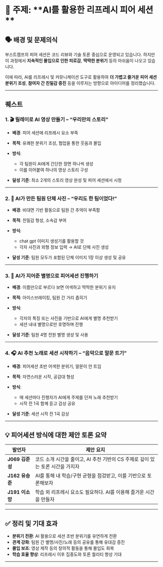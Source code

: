 
# 🎯 주제: **AI를 활용한 리프레시 피어 세션 **

## 🗣️ 배경 및 문제의식

부스트캠프의 피어 세션은 코드 리뷰와 기술 토론 중심으로 운영되고 있습니다. 하지만 이 과정에서 **지속적인 몰입으로 인한 피로감**, **딱딱한 분위기** 등의 아쉬움이 나오고 있습니다.

이에 따라, AI를 리프레시 및 커뮤니케이션 도구로 활용하여 **더 가볍고 즐거운 피어 세션 분위기 조성**, **참여자 간 친밀감 증진** 등을 이루자는 방향으로 아이디어를 정리했습니다.

---

## 퀘스트

### 1. 🎬 **릴레이로 AI 영상 만들기 – “우리만의 스토리”**

* **배경**: 피어 세션에 리프레시 요소 부족
* **목적**: 유쾌한 분위기 조성, 협업을 통한 웃음과 몰입
* **방식**:

  * 각 팀원이 AI에게 간단한 장면 하나씩 생성
  * 이를 이어붙여 하나의 영상 스토리 구성
* **달성 기준**: 최소 2개의 스토리 영상 완성 및 피어 세션에서 시청
---

### 2. 📸 **AI가 만든 팀원 단체 사진 – “우리도 한 팀이었다!”**

* **배경**: 비대면 기반 활동으로 팀원 간 추억이 부족함
* **목적**: 친밀감 형성, 소속감 부여
* **방식**:

  * chat gpt 이미지 생성기를 활용할 것
  * 각자 사진과 외형 정보 입력 → AI로 단체 사진 생성
* **달성 기준**: 팀원 모두가 포함된 단체 이미지 1장 이상 생성 및 공유

---

### 3. 🧸 **AI가 지어준 별명으로 피어세션 진행하기**

* **배경**: 이름만으로 부르다 보면 어색하고 딱딱한 분위기 유지
* **목적**: 아이스브레이킹, 팀원 간 거리 좁히기
* **방식**:

  * 각자의 특징 또는 사진을 기반으로 AI에게 별명 추천받기
  * 세션 내내 별명으로만 호명하며 진행
* **달성 기준**: 팀원 4명 전원 별명 생성 및 사용 

---

### 4. 🎧 **AI 추천 노래로 세션 시작하기 – “음악으로 말문 트기”**

* **배경**: 피어세션 초반 어색한 분위기, 말문이 안 트임
* **목적**: 자연스러운 시작, 공감대 형성
* **방식**:

  * 매 세션마다 진행자가 AI에게 주제를 던져 노래 추천받기
  * 시작 전 1곡 함께 듣고 감상 공유
* **달성 기준**: 세션 시작 전 1곡 감상

---

## 💡 피어세션 방식에 대한 제안 토론 요약

| 발언자          | 제안 요지                                            |
| ------------ | ------------------------------------------------ |
| **J069 김준성** | 코드 소개 시간을 줄이고, AI 추천 기반의 CS 주제로 깊이 있는 토론 시간을 가지자 |
| **J162 유승준** | AI를 통해 내 학습/구현 균형을 점검받고, 이를 기반으로 토론해보자           |
| **J191 이소망** | 학습 외 리프레시 요소도 필요하다. AI를 이용해 즐거운 시간을 만들자          |

---

## ✅ 정리 및 기대 효과

* **분위기 전환**: AI 활용으로 세션 초반 분위기를 유연하게 전환
* **관계 강화**: 팀원 간 별명/사진/노래 등의 공유를 통해 유대감 증진
* **몰입 보조**: 영상 제작 등의 창의적 활동을 통해 몰입도 회복
* **학습 효율 향상**: 리프레시 이후 집중도와 토론 퀄리티 향상 기대

---

